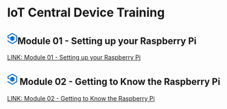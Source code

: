 # IoT Central Device Training

## ![alt text](./Assets/azure_iot_central_super_sml.png "Getting to Know the Raspberry Pi")Module 01 - Setting up your Raspberry Pi
[LINK: Module 01 - Setting up your Raspberry Pi](./Module01/README.md)

## ![alt text](./Assets/azure_iot_central_super_sml.png "Getting to Know the Raspberry Pi") Module 02 - Getting to Know the Raspberry Pi
[LINK: Module 02 - Getting to Know the Raspberry Pi](./Module02/README.md)